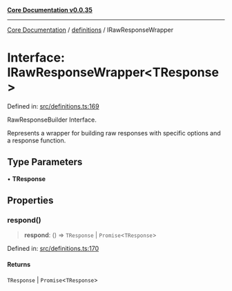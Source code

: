 [**Core Documentation v0.0.35**](../../README.md)

***

[Core Documentation](../../modules.md) / [definitions](../README.md) / IRawResponseWrapper

# Interface: IRawResponseWrapper\<TResponse\>

Defined in: [src/definitions.ts:169](https://github.com/stonemjs/core/blob/83759020101bdf94fc7c7a0d8609e63689d57c0f/src/definitions.ts#L169)

RawResponseBuilder Interface.

Represents a wrapper for building raw responses with specific options and a response function.

## Type Parameters

• **TResponse**

## Properties

### respond()

> **respond**: () => `TResponse` \| `Promise`\<`TResponse`\>

Defined in: [src/definitions.ts:170](https://github.com/stonemjs/core/blob/83759020101bdf94fc7c7a0d8609e63689d57c0f/src/definitions.ts#L170)

#### Returns

`TResponse` \| `Promise`\<`TResponse`\>
